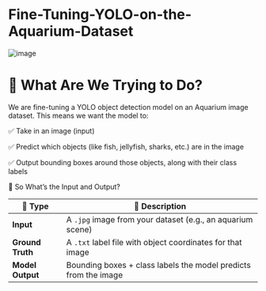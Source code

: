 # Fine-Tuning-YOLO-on-the-Aquarium-Dataset
![image](https://github.com/user-attachments/assets/1a2ada33-0973-467d-84ef-34dba4f447d5)

# 🧠 What Are We Trying to Do?
We are fine-tuning a YOLO object detection model on an Aquarium image dataset. This means we want the model to:


✅ Take in an image (input)

✅ Predict which objects (like fish, jellyfish, sharks, etc.) are in the image

✅ Output bounding boxes around those objects, along with their class labels

🔁 So What’s the Input and Output?

| 🔹 **Type**      | 🔸 **Description**                                              |
| ---------------- | --------------------------------------------------------------- |
| **Input**        | A `.jpg` image from your dataset (e.g., an aquarium scene)      |
| **Ground Truth** | A `.txt` label file with object coordinates for that image      |
| **Model Output** | Bounding boxes + class labels the model predicts from the image |
